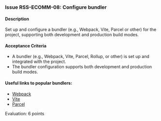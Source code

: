 ### Issue RSS-ECOMM-08: Configure bundler

#### Description
Set up and configure a bundler (e.g., Webpack, Vite, Parcel or other) for the project, supporting both development and production build modes.

#### Acceptance Criteria
- A bundler (e.g., Webpack, Vite, Parcel, Rollup, or other) is set up and integrated with the project.
- The bundler configuration supports both development and production build modes.

#### Useful links to popular bundlers:
- [Webpack](https://webpack.js.org/)
- [Vite](https://vitejs.dev/)
- [Parcel](https://parceljs.org/)

Evaluation: 6 points
